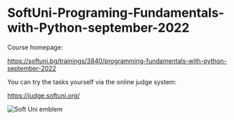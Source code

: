 # SoftUni-Programing-Fundamentals-with-Python-september-2022

Course homepage:

https://softuni.bg/trainings/3840/programming-fundamentals-with-python-september-2022

You can try the tasks yourself via the online judge system: 

https://judge.softuni.org/

![Soft Uni emblem](https://user-images.githubusercontent.com/122516587/212410967-a4c99491-17b3-4298-9205-6cbfb391cba4.png)
